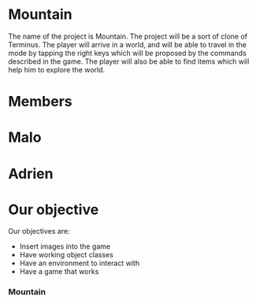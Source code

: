 # Mountain
The name of the project is Mountain. The project will be a sort of clone of Terminus. The player will arrive in a world, and will be able to travel in the mode by tapping the right keys which will be proposed by the commands described in the game. The player will also be able to find items which will help him to explore the world.
# Members
 # Malo
 # Adrien
# Our objective 
Our objectives are:
- Insert images into the game
- Have working object classes
- Have an environment to interact with
- Have a game that works
###  Mountain
